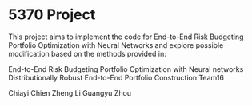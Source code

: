 # 5370 Project
This project aims to implement the code for End-to-End Risk Budgeting Portfolio Optimization with Neural Networks and explore possible modification based on the methods provided in:

End-to-End Risk Budgeting Portfolio Optimization with Neural networks
Distributionally Robust End-to-End Portfolio Construction
Team16

Chiayi Chien
Zheng Li
Guangyu Zhou
